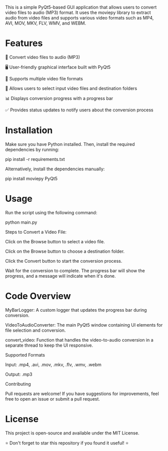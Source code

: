 This is a simple PyQt5-based GUI application that allows users to convert video files to audio (MP3) format. It uses the moviepy library to extract audio from video files and supports various video formats such as MP4, AVI, MOV, MKV, FLV, WMV, and WEBM.

# Features

🎥 Convert video files to audio (MP3)

🖥️ User-friendly graphical interface built with PyQt5

🎵 Supports multiple video file formats

📁 Allows users to select input video files and destination folders

📊 Displays conversion progress with a progress bar

✅ Provides status updates to notify users about the conversion process

# Installation

Make sure you have Python installed. Then, install the required dependencies by running:

pip install -r requirements.txt

Alternatively, install the dependencies manually:

pip install moviepy PyQt5

# Usage

Run the script using the following command:

python main.py

Steps to Convert a Video File:

Click on the Browse button to select a video file.

Click on the Browse button to choose a destination folder.

Click the Convert button to start the conversion process.

Wait for the conversion to complete. The progress bar will show the progress, and a message will indicate when it's done.

# Code Overview

MyBarLogger: A custom logger that updates the progress bar during conversion.

VideoToAudioConverter: The main PyQt5 window containing UI elements for file selection and conversion.

convert_video: Function that handles the video-to-audio conversion in a separate thread to keep the UI responsive.

Supported Formats

Input: .mp4, .avi, .mov, .mkv, .flv, .wmv, .webm

Output: .mp3

Contributing

Pull requests are welcome! If you have suggestions for improvements, feel free to open an issue or submit a pull request.

# License

This project is open-source and available under the MIT License.

⭐ Don't forget to star this repository if you found it useful! ⭐
